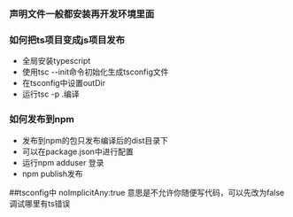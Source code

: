 ### 声明文件一般都安装再开发环境里面

### 如何把ts项目变成js项目发布
- 全局安装typescript
- 使用tsc --init命令初始化生成tsconfig文件
- 在tsconfig中设置outDir
- 运行tsc -p .编译
### 如何发布到npm 
- 发布到npm的包只发布编译后的dist目录下
- 可以在package.json中进行配置
- 运行npm adduser 登录
- npm publish发布



##tsconfig中 noImplicitAny:true 意思是不允许你随便写代码，可以先改为false调试哪里有ts错误
